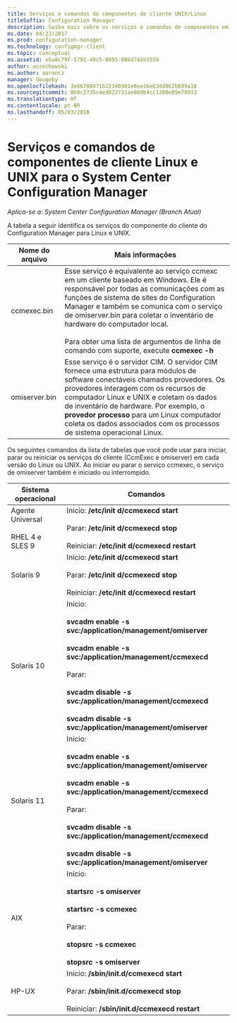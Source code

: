 ```yaml
---
title: Serviços e comandos de componentes de cliente UNIX/Linux
titleSuffix: Configuration Manager
description: Saiba mais sobre os serviços e comandos de componentes em clientes Linux e UNIX no System Center Configuration Manager.
ms.date: 04/23/2017
ms.prod: configuration-manager
ms.technology: configmgr-client
ms.topic: conceptual
ms.assetid: e5a8c79f-5791-49c5-8055-086d742e5559
author: aczechowski
ms.author: aaroncz
manager: dougeby
ms.openlocfilehash: 3e66708471b22346901e8ee16e63dd962b699a16
ms.sourcegitcommit: 0b0c2735c4ed822731ae069b4cc1380e89e78933
ms.translationtype: HT
ms.contentlocale: pt-BR
ms.lasthandoff: 05/03/2018
---
```

# <a name="linux-and-unix-clients-component-services-and-commands-for-system-center-configuration-manager"></a>Serviços e comandos de componentes de cliente Linux e UNIX para o System Center Configuration Manager

*Aplica-se a: System Center Configuration Manager (Branch Atual)*


 A tabela a seguir identifica os serviços do componente do cliente do Configuration Manager para Linux e UNIX.  

|Nome do arquivo|Mais informações|  
|---------------|----------------------|  
|ccmexec.bin|Esse serviço é equivalente ao serviço ccmexc em um cliente baseado em Windows. Ele é responsável por todas as comunicações com as funções de sistema de sites do Configuration Manager e também se comunica com o serviço de omiserver.bin para coletar o inventário de hardware do computador local.<br /><br /> Para obter uma lista de argumentos de linha de comando com suporte, execute **ccmexec -h**|  
|omiserver.bin|Esse serviço é o servidor CIM. O servidor CIM fornece uma estrutura para módulos de software conectáveis chamados provedores. Os provedores interagem com os recursos de computador Linux e UNIX e coletam os dados de inventário de hardware. Por exemplo, o **provedor processo** para um Linux computador coleta os dados associados com os processos de sistema operacional Linux.|  

 Os seguintes comandos da lista de tabelas que você pode usar para iniciar, parar ou reiniciar os serviços do cliente (CcmExec e omiserver) em cada versão do Linux ou UNIX. Ao iniciar ou parar o serviço ccmexec, o serviço de omiserver também é iniciado ou interrompido.  

|Sistema operacional|Comandos|  
|----------------------|--------------|  
|Agente Universal<br /><br /> RHEL 4 e SLES 9|Início: **/etc/init d/ccmexecd start**<br /><br /> Parar: **/etc/init d/ccmexecd stop**<br /><br /> Reiniciar: **/etc/init d/ccmexecd restart**|  
|Solaris 9|Início: **/etc/init d/ccmexecd start**<br /><br /> Parar: **/etc/init d/ccmexecd stop**<br /><br /> Reiniciar: **/etc/init d/ccmexecd restart**|  
|Solaris 10|Início:<br /><br /> **svcadm enable -s svc:/application/management/omiserver**<br /><br /> **svcadm enable -s svc:/application/management/ccmexecd**<br /><br /> Parar:<br /><br /> **svcadm disable -s svc:/application/management/ccmexecd**<br /><br /> **svcadm disable -s svc:/application/management/omiserver**|  
|Solaris 11|Início:<br /><br /> **svcadm enable -s svc:/application/management/omiserver**<br /><br /> **svcadm enable -s svc:/application/management/ccmexecd**<br /><br /> Parar:<br /><br /> **svcadm disable -s svc:/application/management/ccmexecd**<br /><br /> **svcadm disable -s svc:/application/management/omiserver**|  
|AIX|Início:<br /><br /> **startsrc -s omiserver**<br /><br /> **startsrc -s ccmexec**<br /><br /> Parar:<br /><br /> **stopsrc -s ccmexec**<br /><br /> **stopsrc -s omiserver**|  
|HP-UX|Início: **/sbin/init.d/ccmexecd start**<br /><br /> Parar: **/sbin/init.d/ccmexecd stop**<br /><br /> Reiniciar: **/sbin/init.d/ccmexecd restart**|  
